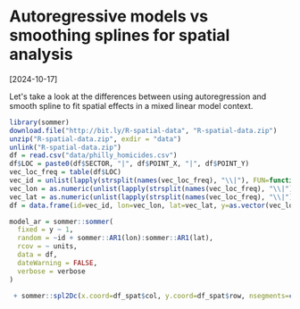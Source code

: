 # Autoregressive models vs smoothing splines for spatial analysis

[2024-10-17]

Let's take a look at the differences between using autoregression and smooth spline to fit spatial effects in a mixed linear model context.

```R
library(sommer)
download.file("http://bit.ly/R-spatial-data", "R-spatial-data.zip")
unzip("R-spatial-data.zip", exdir = "data")
unlink("R-spatial-data.zip")
df = read.csv("data/philly_homicides.csv")
df$LOC = paste0(df$SECTOR, "|", df$POINT_X, "|", df$POINT_Y)
vec_loc_freq = table(df$LOC)
vec_id = unlist(lapply(strsplit(names(vec_loc_freq), "\\|"), FUN=function(x){x[1]}))
vec_lon = as.numeric(unlist(lapply(strsplit(names(vec_loc_freq), "\\|"), FUN=function(x){x[2]})))
vec_lat = as.numeric(unlist(lapply(strsplit(names(vec_loc_freq), "\\|"), FUN=function(x){x[3]})))
df = data.frame(id=vec_id, lon=vec_lon, lat=vec_lat, y=as.vector(vec_loc_freq))

model_ar = sommer::sommer(
  fixed = y ~ 1,
  random = ~id + sommer::AR1(lon):sommer::AR1(lat),
  rcov = ~ units,
  data = df,
  dateWarning = FALSE,
  verbose = verbose
)

 + sommer::spl2Dc(x.coord=df_spat$col, y.coord=df_spat$row, nsegments=c(n_cols, n_rows), degree=c(3,3)), rcov= ~ units, data=df_spat, dateWarning=FALSE, verbose=verbose),

```
